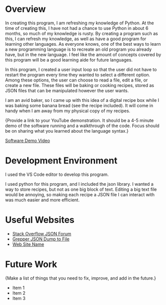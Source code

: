 # Overview

In creating this program, I am refreshing my knowledge of Python. At the time of creating this, I have not had a chance to use Python in about 6 months, so much of my knowledge is rusty. By creating a program such as this, I can refresh my knowledge, as well as have a good program for learning other languages. As everyone knows, one of the best ways to learn a new programming language is to recreate an old program you already have, but in the new language. I feel like the amount of concepts covered by this program will be a good learning aide for future languages.

In this program, I created a user input loop so that the user did not have to restart the program every time they wanted to select a different option. Among these options, the user can choose to read a file, edit a file, or create a new file. These files will be baking or cooking recipes, stored as JSON files that can be manipulated however the user wants.

I am an avid baker, so I came up with this idea of a digital recipe box while I was baking some banana bread (see the recipe included). It will come in handy when I am away from my physical copy of my recipes.

{Provide a link to your YouTube demonstration.  It should be a 4-5 minute demo of the software running and a walkthrough of the code.  Focus should be on sharing what you learned about the language syntax.}

[Software Demo Video](http://youtube.link.goes.here)

# Development Environment

I used the VS Code editor to develop this program.

I used python for this program, and I included the json library. I wanted a way to store recipes, but not as one big block of text. Editing
a big text file would be annoying, so making each recipe a JSON file I can interact with was much easier and more efficient.

# Useful Websites

* [Stack Overflow JSON Forum](https://stackoverflow.com/questions/32991069/python-checking-for-json-files-and-creating-one-if-needed)
* [Grepper JSON Dump to File](https://www.codegrepper.com/code-examples/javascript/json+dump+to+file)
* [Web Site Name](http://url.link.goes.here)

# Future Work

{Make a list of things that you need to fix, improve, and add in the future.}
* Item 1
* Item 2
* Item 3